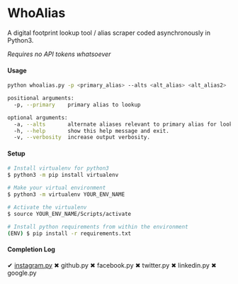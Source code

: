 <h1>WhoAlias</h1>

A digital footprint lookup tool / alias scraper coded asynchronously in Python3. 

*Requires no API tokens whatsoever*

#### Usage
```sh
python whoalias.py -p <primary_alias> --alts <alt_alias> <alt_alias2> ..

positional arguments:
  -p, --primary    primary alias to lookup

optional arguments:
  -a, --alts       alternate aliases relevant to primary alias for lookup.
  -h, --help       show this help message and exit.
  -v, --verbosity  increase output verbosity.
```

#### Setup
```sh
# Install virtualenv for python3
$ python3 -m pip install virtualenv

# Make your virtual environment
$ python3 -m virtualenv YOUR_ENV_NAME

# Activate the virtualenv
$ source YOUR_ENV_NAME/Scripts/activate

# Install python requirements from within the environment
(ENV) $ pip install -r requirements.txt
```

#### Completion Log
&#10004; <a href="https://github.com/griimnak/WhoAlias/blob/master/whoalias/instagram.py">instagram.py</a>
&#10006; github.py
&#10006; facebook.py
&#10006; twitter.py
&#10006; linkedin.py
&#10006; google.py
